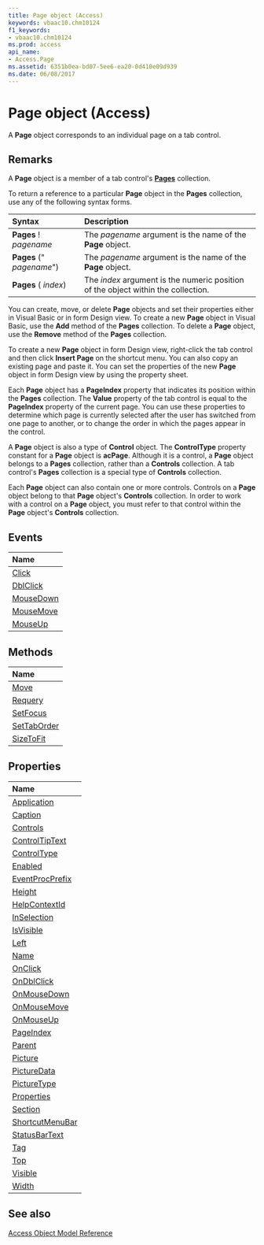 ```yaml
---
title: Page object (Access)
keywords: vbaac10.chm10124
f1_keywords:
- vbaac10.chm10124
ms.prod: access
api_name:
- Access.Page
ms.assetid: 6351b0ea-bd07-5ee6-ea20-0d410e09d939
ms.date: 06/08/2017
---
```



# Page object (Access)

A  **Page** object corresponds to an individual page on a tab control.


## Remarks

A  **Page** object is a member of a tab control's **[Pages](Access.Pages.md)** collection.

To return a reference to a particular  **Page** object in the **Pages** collection, use any of the following syntax forms.



|**Syntax**|**Description**|
|:-----|:-----|
|**Pages** ! _pagename_|The  _pagename_ argument is the name of the **Page** object.|
|**Pages** (" _pagename_")|The  _pagename_ argument is the name of the **Page** object.|
|**Pages** ( _index_)|The  _index_ argument is the numeric position of the object within the collection.|

You can create, move, or delete  **Page** objects and set their properties either in Visual Basic or in form Design view. To create a new **Page** object in Visual Basic, use the **Add** method of the **Pages** collection. To delete a **Page** object, use the **Remove** method of the **Pages** collection.

To create a new  **Page** object in form Design view, right-click the tab control and then click **Insert Page** on the shortcut menu. You can also copy an existing page and paste it. You can set the properties of the new **Page** object in form Design view by using the property sheet.

Each  **Page** object has a **PageIndex** property that indicates its position within the **Pages** collection. The **Value** property of the tab control is equal to the **PageIndex** property of the current page. You can use these properties to determine which page is currently selected after the user has switched from one page to another, or to change the order in which the pages appear in the control.

A  **Page** object is also a type of **Control** object. The **ControlType** property constant for a **Page** object is **acPage**. Although it is a control, a **Page** object belongs to a **Pages** collection, rather than a **Controls** collection. A tab control's **Pages** collection is a special type of **Controls** collection.

Each  **Page** object can also contain one or more controls. Controls on a **Page** object belong to that **Page** object's **Controls** collection. In order to work with a control on a **Page** object, you must refer to that control within the **Page** object's **Controls** collection.


## Events



|**Name**|
|:-----|
|[Click](Access.Page.Click.md)|
|[DblClick](Access.Page.DblClick.md)|
|[MouseDown](Access.Page.MouseDown.md)|
|[MouseMove](Access.Page.MouseMove.md)|
|[MouseUp](Access.Page.MouseUp.md)|

## Methods



|**Name**|
|:-----|
|[Move](Access.Page.Move.md)|
|[Requery](Access.Page.Requery.md)|
|[SetFocus](Access.Page.SetFocus.md)|
|[SetTabOrder](Access.Page.SetTabOrder.md)|
|[SizeToFit](Access.Page.SizeToFit.md)|

## Properties



|**Name**|
|:-----|
|[Application](Access.Page.Application.md)|
|[Caption](Access.Page.Caption.md)|
|[Controls](Access.Page.Controls.md)|
|[ControlTipText](Access.Page.ControlTipText.md)|
|[ControlType](Access.Page.ControlType.md)|
|[Enabled](Access.Page.Enabled.md)|
|[EventProcPrefix](Access.Page.EventProcPrefix.md)|
|[Height](Access.Page.Height.md)|
|[HelpContextId](Access.Page.HelpContextId.md)|
|[InSelection](Access.Page.InSelection.md)|
|[IsVisible](Access.Page.IsVisible.md)|
|[Left](Access.Page.Left.md)|
|[Name](Access.Page.Name.md)|
|[OnClick](Access.Page.OnClick.md)|
|[OnDblClick](Access.Page.OnDblClick.md)|
|[OnMouseDown](Access.Page.OnMouseDown.md)|
|[OnMouseMove](Access.Page.OnMouseMove.md)|
|[OnMouseUp](Access.Page.OnMouseUp.md)|
|[PageIndex](Access.Page.PageIndex.md)|
|[Parent](Access.Page.Parent.md)|
|[Picture](Access.Page.Picture.md)|
|[PictureData](Access.Page.PictureData.md)|
|[PictureType](Access.Page.PictureType.md)|
|[Properties](Access.Page.Properties.md)|
|[Section](Access.Page.Section.md)|
|[ShortcutMenuBar](Access.Page.ShortcutMenuBar.md)|
|[StatusBarText](Access.Page.StatusBarText.md)|
|[Tag](Access.Page.Tag.md)|
|[Top](Access.Page.Top.md)|
|[Visible](Access.Page.Visible.md)|
|[Width](Access.Page.Width.md)|

## See also


[Access Object Model Reference](overview/Access/object-model.md)

